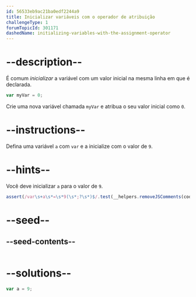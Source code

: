 ```yaml
---
id: 56533eb9ac21ba0edf2244a9
title: Inicializar variáveis com o operador de atribuição
challengeType: 1
forumTopicId: 301171
dashedName: initializing-variables-with-the-assignment-operator
---
```


# --description--

É comum <dfn>inicializar</dfn> a variável com um valor inicial na mesma linha em que é declarada.

```js
var myVar = 0;
```

Crie uma nova variável chamada `myVar` e atribua o seu valor inicial como `0`.

# --instructions--

Defina uma variável `a` com `var` e a inicialize com o valor de `9`.

# --hints--

Você deve inicializar `a` para o valor de `9`.

```js
assert(/var\s+a\s*=\s*9(\s*;?\s*)$/.test(__helpers.removeJSComments(code)));
```

# --seed--

## --seed-contents--

```js

```

# --solutions--

```js
var a = 9;
```
